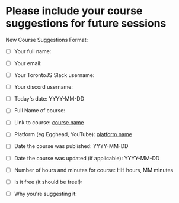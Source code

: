 # Please include your course suggestions for future sessions

New Course Suggestions Format:

- [ ] Your full name:

- [ ] Your email:

- [ ] Your TorontoJS Slack username:

- [ ] Your discord username:

- [ ] Today's date: YYYY-MM-DD
  
- [ ] Full Name of course:

- [ ] Link to course: [course name](url)

- [ ] Platform (eg Egghead, YouTube): [platform name](url)

- [ ] Date the course was published: YYYY-MM-DD

- [ ] Date the course was updated (if applicable): YYYY-MM-DD

- [ ] Number of hours and minutes for course: HH hours, MM minutes

- [ ] Is it free (it should be free!):

- [ ] Why you're suggesting it:
